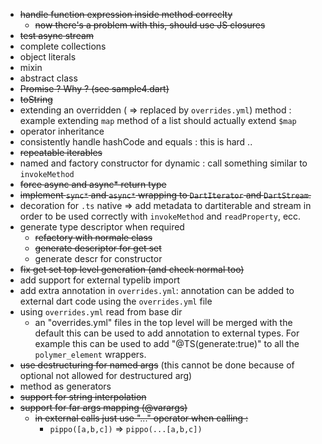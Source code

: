 -  ~~handle function expression inside method correclty~~
     -  ~~now there's a problem with this, should use JS closures~~
-  ~~test async stream~~
-  complete collections
-  object literals
-  mixin
-  abstract class
-  ~~Promise<T> ? Why ? (see sample4.dart)~~
-  ~~toString~~
-  extending an overridden ( => replaced by `overrides.yml`) method : example extending `map` method of a list should actually extend `$map`
-  operator inheritance
-  consistently handle hashCode and equals : this is hard .. 
-  ~~repeatable iterables~~
-  named and factory constructor for dynamic : call something similar to `invokeMethod`
-  ~~force async and async* return type~~
-  ~~implement `sync*` and `async*` wrapping to `DartIterator` and `DartStream`.~~
-  decoration for `.ts`  native => add metadata to dartiterable and stream in
   order to be used correctly with `invokeMethod` and `readProperty`, ecc.
-  generate type descriptor when required
     - ~~refactory with normale class~~
     - ~~generate descriptor for get set~~
     - generate descr for constructor
-  ~~fix get set top level generation (and check normal too)~~   
-  add support for external typelib import
-  add extra annotation in `overrides.yml`: annotation can be added to external dart
   code using the `overrides.yml` file 
-  using `overrides.yml` read from base dir
    - an "overrides.yml" files in the top level will be merged with the default
      this can be used to add annotation to external types. For example this can be
      used to add "@TS(generate:true)" to all the `polymer_element` wrappers.   
-  ~~use destructuring for named args~~ (this cannot be done because of optional not allowed for destructured arg)
-  method as generators
-  ~~support for string interpolation~~
-  ~~support for far args mapping (@varargs)~~
     - ~~in external calls just use "..." operator when calling :~~ 
         -  `pippo([a,b,c])` => `pippo(...[a,b,c])`
     